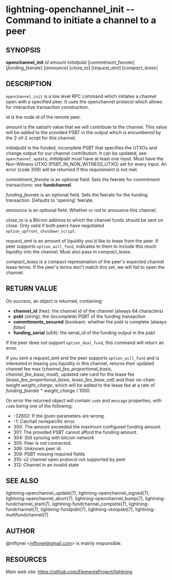 lightning-openchannel\_init -- Command to initiate a channel to a peer
=====================================================================

SYNOPSIS
--------

**openchannel\_init** *id* *amount* *initalpsbt* [*commitment\_feerate*] [*funding\_feerate*] [*announce*] [*close\_to*] [*request\_amt*] [*compact\_lease*]

DESCRIPTION
-----------

`openchannel_init` is a low level RPC command which initiates a channel
open with a specified peer. It uses the openchannel protocol
which allows for interactive transaction construction.

*id* is the node id of the remote peer.

*amount* is the satoshi value that we will contribute to the channel.
This value will be _added_ to the provided PSBT in the output which is
encumbered by the 2-of-2 script for this channel.

*initialpsbt* is the funded, incomplete PSBT that specifies the UTXOs and
change output for our channel contribution. It can be updated,
see `openchannel_update`; *initialpsbt* must have at least one input.
Must have the Non-Witness UTXO (PSBT\_IN\_NON\_WITNESS\_UTXO) set for
every input. An error (code 309) will be returned if this requirement
is not met.

*commitment\_feerate* is an optional field. Sets the feerate for
commitment transactions: see **fundchannel**.

*funding\_feerate* is an optional field. Sets the feerate for the
funding transaction. Defaults to 'opening' feerate.

*announce* is an optional field. Whether or not to announce this channel.

*close\_to* is a Bitcoin address to which the channel funds should be
sent on close. Only valid if both peers have negotiated
`option_upfront_shutdown_script`.

*request\_amt* is an amount of liquidity you'd like to lease from the peer.
If peer supports `option_will_fund`, indicates to them to include this
much liquidity into the channel. Must also pass in *compact\_lease*.

*compact\_lease* is a compact represenation of the peer's expected
channel lease terms. If the peer's terms don't match this set, we will
fail to open the channel.


RETURN VALUE
------------

[comment]: # (GENERATE-FROM-SCHEMA-START)
On success, an object is returned, containing:

- **channel\_id** (hex): the channel id of the channel (always 64 characters)
- **psbt** (string): the (incomplete) PSBT of the funding transaction
- **commitments\_secured** (boolean): whether the *psbt* is complete (always *false*)
- **funding\_serial** (u64): the serial\_id of the funding output in the *psbt*

[comment]: # (GENERATE-FROM-SCHEMA-END)

If the peer does not support `option_dual_fund`, this command
will return an error.

If you sent a *request\_amt* and the peer supports `option_will_fund` and is
interested in leasing you liquidity in this channel, returns their updated
channel fee max (*channel\_fee\_proportional\_basis*, *channel\_fee\_base\_msat*),
updated rate card for the lease fee (*lease\_fee\_proportional\_basis*,
*lease\_fee\_base\_sat*) and their on-chain weight *weight\_charge*, which will
be added to the lease fee at a rate of *funding\_feerate* * *weight\_charge*
/ 1000.

On error the returned object will contain `code` and `message` properties,
with `code` being one of the following:

- -32602: If the given parameters are wrong.
- -1: Catchall nonspecific error.
- 300: The amount exceeded the maximum configured funding amount.
- 301: The provided PSBT cannot afford the funding amount.
- 304: Still syncing with bitcoin network
- 305: Peer is not connected.
- 306: Unknown peer id.
- 309: PSBT missing required fields
- 310: v2 channel open protocol not supported by peer
- 312: Channel in an invalid state

SEE ALSO
--------

lightning-openchannel\_update(7), lightning-openchannel\_signed(7),
lightning-openchannel\_abort(7), lightning-openchannel\_bump(7),
lightning-fundchannel\_start(7),
lightning-fundchannel\_complete(7), lightning-fundchannel(7),
lightning-fundpsbt(7), lightning-utxopsbt(7), lightning-multifundchannel(7)

AUTHOR
------

@niftynei <<niftynei@gmail.com>> is mainly responsible.

RESOURCES
---------

Main web site: <https://github.com/ElementsProject/lightning>

[comment]: # ( SHA256STAMP:d957b5bb745977f93805ddd65943e74acbdc68b01ebd5bb2f13ef2b24463b859)
